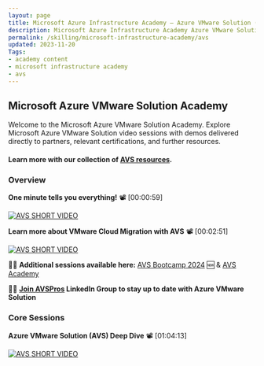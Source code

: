 ```yaml
---
layout: page
title: Microsoft Azure Infrastructure Academy — Azure VMware Solution (AVS)
description: Microsoft Azure Infrastructure Academy Azure VMware Solution (AVS).
permalink: /skilling/microsoft-infrastructure-academy/avs
updated: 2023-11-20
Tags:
- academy content
- microsoft infrastructure academy
- avs
---
```


## Microsoft Azure VMware Solution Academy
Welcome to the Microsoft Azure VMware Solution Academy. Explore Microsoft Azure VMware Solution video sessions with demos delivered directly to partners, relevant certifications, and further resources.

#### Learn more with our collection of [AVS resources](/PartnerResources/skilling/microsoft-infrastructure-academy/resources/avs-resources).

### Overview

**One minute tells you everything!** 📽️ [00:00:59]

[![AVS SHORT VIDEO](https://img.youtube.com/vi/VaF-f4DgK2s/mqdefault.jpg)](https://www.youtube.com/watch?v=VaF-f4DgK2s)

**Learn more about VMware Cloud Migration with AVS** 📽️ [00:02:51]

[![AVS SHORT VIDEO](https://img.youtube.com/vi/VcWXQ86dro0/mqdefault.jpg)](https://www.youtube.com/watch?v=VcWXQ86dro0)

👩‍💻 **Additional sessions available here:** [AVS Bootcamp 2024](https://aka.ms/AVSBootcamp2023) 🆕 & [AVS Academy](https://aka.ms/AVSA)

🧑‍💼 **[Join AVSPros](https://aka.ms/AVSPros) LinkedIn Group to stay up to date with Azure VMware Solution**

### Core Sessions

**Azure VMware Solution (AVS) Deep Dive** 📽️ [01:04:13]

[![AVS SHORT VIDEO](https://img.youtube.com/vi/cBwxLSZMN9o/mqdefault.jpg)](https://www.youtube.com/watch?v=cBwxLSZMN9o)
